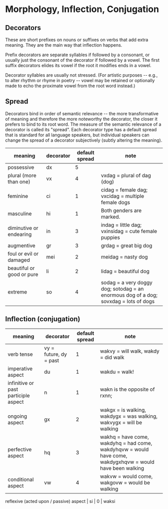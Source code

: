 # Morphology, Inflection, Conjugation

## Decorators
These are short prefixes on nouns or suffixes on verbs that add extra meaning. They are the main way that inflection happens.

Prefix decorators are separate syllables if followed by a consonant, or usually just the consonant of the decorator if followed by a vowel. The first suffix decorators elides its vowel if the root it modifies ends in a vowel.

Decorator syllables are usually not stressed. (For artistic purposes -- e.g., to alter rhythm or rhyme in poetry -- vowel may be retained or optionally made to echo the proximate vowel from the root word instead.)

## Spread
Decorators bind in order of semantic relevance -- the more transformative of meaning and therefore the more noteworthy the decorator, the closer it prefers to bind to its root word. The measure of the semantic relevance of a decorator is called its "spread". Each decorator type has a default spread that is standard for all language speakers, but individual speakers can change the spread of a decorator subjectively (subtly altering the meaning).

meaning | decorator | default spread | note
--- | --- | --- | ---
possessive | dx | 5 | 
plural (more than one) | vx | 4 | vxdag = plural of dag (dog)
feminine | ci | 1 | cidag = female dag; vxcidag = multiple female dogs
masculine | hi | 1 | Both genders are marked.
diminutive or endearing | in | 3 | indag = little dag; vxinsidag = cute female puppies
augmentive | gr | 3 | grdag = great big dog
foul or evil or damaged | mei | 2 | meidag = nasty dog
beautiful or good or pure | li | 2 | lidag = beautiful dog
extreme | so | 4 | sodag = a very doggy dog; sotodag = an enormous dog of a dog; sovxdag = lots of dogs

## Inflection (conjugation)

meaning | decorator | default spread | note
--- | --- | --- | ---
verb tense | vy = future, dy = past | 1 | wakvy = will walk, wakdy = did walk
imperative aspect | du | 1 | wakdu = walk!
infinitive or past participle aspect | n | 1 | wakn is the opposite of rxnn; 
ongoing aspect | gx | 2 | wakgx = is walking, wakdygx = was walking, wakvygx = will be walking
perfective aspect | hq | 3 | wakhq = have come, wakdyhq = had come, wakdyhqvw = would have come, wakdygxhqvw = would have been walking
conditional aspect | vw | 4 | wakvw = would come, wakgovw = would be walking

reflexive (acted upon / passive) aspect | si | 0 | waksi
